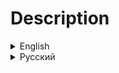 <h1>Description</h1>
<details>
<summary>English</summary>
<h2>Information</h2>

A modpack with a more variety of moons, interiors, scrap and mechanics:
<ul>
		<li>New moons;</li>
		<li>New interiors;</li>
		<li>More scrap;</li>
		<li>Ability to sell the bodies of enemies.</li>
</ul>

<h2>Modlist</h2>

|Mod                                                                                                          |Description                                                                                    |Author          |
|-------------------------------------------------------------------------------------------------------------|-----------------------------------------------------------------------------------------------|----------------|
|[Generic Interiors](https://thunderstore.io/c/lethal-company/p/Generic_GMD/Generic_Interiors/)               |Adds 1 vanilla friendly interior, the Storehouse                                               |Generic_GMD     |
|[Generic Moons](https://thunderstore.io/c/lethal-company/p/Generic_GMD/Generic_Moons/)                       |Adds 9 vanilla friendly moons                                                                  |Generic_GMD     |
|[ImmersiveScrap](https://thunderstore.io/c/lethal-company/p/XuXiaolan/ImmersiveScrap/)                       |Adds a lot of new lore-friendly scraps for your game                                           |XuXiaolan       |
|[SellBodiesFixed](https://thunderstore.io/c/lethal-company/p/Entity378/SellBodiesFixed/)                     |Sell the bodies of dead enemies                                                                |Entity378       |
|[UsualScrap](https://thunderstore.io/c/lethal-company/p/etherealemil/UsualScrap/)                            |Adds 15+ unique equipment and scrap items that try to keep the vanilla tone                    |etherealemil    |

<h2>Modpacks</h2>
<br>

[BigQuotaOperation](https://thunderstore.io/c/lethal-company/p/RebelSqu4d/BigQuotaOperation/) - modpack, in which the HUD is redesigned, added new moons, items, monsters and more (Included modpacks: BQO Core, BQO Vanilla Extended, BQO Nightmare, BQO LongWay).

[BQO Core](https://thunderstore.io/c/lethal-company/p/RebelSqu4d/BQO_Core/) - modpack focused on the vanilla experience, but with bugfixes and improvements

[BQO Vanilla Extended](https://thunderstore.io/c/lethal-company/p/RebelSqu4d/BQO_Vanilla_Extended/) - modpack that extends vanilla mechanics.

[BQO Nightmare](https://thunderstore.io/c/lethal-company/p/RebelSqu4d/BQO_Nightmare/) - more horror atmospheric and enemies.

[BQO LongWay](https://thunderstore.io/c/lethal-company/p/RebelSqu4d/BQO_LongWay/) - new moons, interiors, scrap and other.

<h2>Links</h2>

<h3>

[Discord server](https://discord.gg/SDY8KZ6g3P)
</h3>
</details>

<details>
<summary>Русский</summary>
<h2>Информация</h2>

Сборка с большим разнообразием лун, интерьеров, лома и механик:
<ul>
		<li>Новые луны;</li>
		<li>Новый интерьер;</li>
		<li>Больше лома;</li>
		<li>Возможность продавать тела врагов.</li>
</ul>

<h2>Список модов</h2>

|Мод                                                                                                          |Описание                                                                                     |Автор           |
|-------------------------------------------------------------------------------------------------------------|---------------------------------------------------------------------------------------------|----------------|
|[Generic Interiors](https://thunderstore.io/c/lethal-company/p/Generic_GMD/Generic_Interiors/)               |Добавляет 1 новый интерьер: Storehouse                                                       |Generic_GMD     |
|[Generic Moons](https://thunderstore.io/c/lethal-company/p/Generic_GMD/Generic_Moons/)                       |Добавляет 9 новых лун                                                                        |Generic_GMD     |
|[ImmersiveScrap](https://thunderstore.io/c/lethal-company/p/XuXiaolan/ImmersiveScrap/)                       |Добавляет множество нового лома                                                              |XuXiaolan       |
|[SellBodiesFixed](https://thunderstore.io/c/lethal-company/p/Entity378/SellBodiesFixed/)                     |Позволяет продавать тела врагов                                                              |Entity378       |
|[UsualScrap](https://thunderstore.io/c/lethal-company/p/etherealemil/UsualScrap/)                            |Добавляет 15+ уникальных предметов снаряжения и лома                                         |etherealemil    |

<h2>Другие сборки</h2>
<br>

[BigQuotaOperation](https://thunderstore.io/c/lethal-company/p/RebelSqu4d/BigQuotaOperation/) - сборка, в которой переработан HUD, добалвены новые луны, предметы, монстры и многое другое(Содержит сборки: BQO Core, BQO Vanilla Extended, BQO Nightmare, BQO LongWay).

[BQO Core](https://thunderstore.io/c/lethal-company/p/RebelSqu4d/BQO_Core/) - сборка, ориентированная на ванильный опыт, но с багфиксами и улучшениями.

[BQO Vanilla Extended](https://thunderstore.io/c/lethal-company/p/RebelSqu4d/BQO_Vanilla_Extended/) - сборка, расширяющая ванильные механики.

[BQO Nightmare](https://thunderstore.io/c/lethal-company/p/RebelSqu4d/BQO_Nightmare/) - больше хоррор атмосферы и врагов.

[BQO LongWay](https://thunderstore.io/c/lethal-company/p/RebelSqu4d/BQO_LongWay/) - новые луны, интерьеры, лом и прочее.

<h2>Ссылки</h2>

<h3>

[Discord сервер](https://discord.gg/SDY8KZ6g3P)
</h3>
</details>